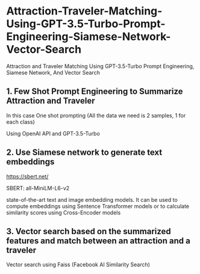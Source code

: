 # Attraction-Traveler-Matching-Using-GPT-3.5-Turbo-Prompt-Engineering-Siamese-Network-Vector-Search

Attraction and Traveler Matching Using GPT-3.5-Turbo Prompt Engineering, Siamese Network, And Vector Search

## 1. Few Shot Prompt Engineering to Summarize Attraction and Traveler

In this case One shot prompting (All the data we need is 2 samples, 1 for each class)

Using OpenAI API and GPT-3.5-Turbo

## 2. Use Siamese network to generate text embeddings

https://sbert.net/

SBERT: all-MiniLM-L6-v2

state-of-the-art text and image embedding models. It can be used to compute embeddings using Sentence Transformer models or to calculate similarity scores using Cross-Encoder models

## 3. Vector search based on the summarized features and match between an attraction and a traveler

Vector search using Faiss (Facebook AI Similarity Search)

